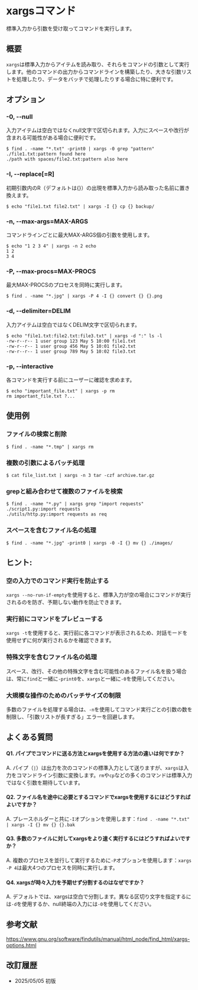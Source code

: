 # xargsコマンド

標準入力から引数を受け取ってコマンドを実行します。

## 概要

`xargs`は標準入力からアイテムを読み取り、それらをコマンドの引数として実行します。他のコマンドの出力からコマンドラインを構築したり、大きな引数リストを処理したり、データをバッチで処理したりする場合に特に便利です。

## オプション

### **-0, --null**

入力アイテムは空白ではなくnull文字で区切られます。入力にスペースや改行が含まれる可能性がある場合に便利です。

```console
$ find . -name "*.txt" -print0 | xargs -0 grep "pattern"
./file1.txt:pattern found here
./path with spaces/file2.txt:pattern also here
```

### **-I, --replace[=R]**

初期引数内のR（デフォルトは{}）の出現を標準入力から読み取った名前に置き換えます。

```console
$ echo "file1.txt file2.txt" | xargs -I {} cp {} backup/
```

### **-n, --max-args=MAX-ARGS**

コマンドラインごとに最大MAX-ARGS個の引数を使用します。

```console
$ echo "1 2 3 4" | xargs -n 2 echo
1 2
3 4
```

### **-P, --max-procs=MAX-PROCS**

最大MAX-PROCSのプロセスを同時に実行します。

```console
$ find . -name "*.jpg" | xargs -P 4 -I {} convert {} {}.png
```

### **-d, --delimiter=DELIM**

入力アイテムは空白ではなくDELIM文字で区切られます。

```console
$ echo "file1.txt:file2.txt:file3.txt" | xargs -d ":" ls -l
-rw-r--r-- 1 user group 123 May 5 10:00 file1.txt
-rw-r--r-- 1 user group 456 May 5 10:01 file2.txt
-rw-r--r-- 1 user group 789 May 5 10:02 file3.txt
```

### **-p, --interactive**

各コマンドを実行する前にユーザーに確認を求めます。

```console
$ echo "important_file.txt" | xargs -p rm
rm important_file.txt ?...
```

## 使用例

### ファイルの検索と削除

```console
$ find . -name "*.tmp" | xargs rm
```

### 複数の引数によるバッチ処理

```console
$ cat file_list.txt | xargs -n 3 tar -czf archive.tar.gz
```

### grepと組み合わせて複数のファイルを検索

```console
$ find . -name "*.py" | xargs grep "import requests"
./script1.py:import requests
./utils/http.py:import requests as req
```

### スペースを含むファイル名の処理

```console
$ find . -name "*.jpg" -print0 | xargs -0 -I {} mv {} ./images/
```

## ヒント:

### 空の入力でのコマンド実行を防止する

`xargs --no-run-if-empty`を使用すると、標準入力が空の場合にコマンドが実行されるのを防ぎ、予期しない動作を防止できます。

### 実行前にコマンドをプレビューする

`xargs -t`を使用すると、実行前に各コマンドが表示されるため、対話モードを使用せずに何が実行されるかを確認できます。

### 特殊文字を含むファイル名の処理

スペース、改行、その他の特殊文字を含む可能性のあるファイル名を扱う場合は、常に`find`と一緒に`-print0`を、`xargs`と一緒に`-0`を使用してください。

### 大規模な操作のためのバッチサイズの制限

多数のファイルを処理する場合は、`-n`を使用してコマンド実行ごとの引数の数を制限し、「引数リストが長すぎる」エラーを回避します。

## よくある質問

#### Q1. パイプでコマンドに送る方法とxargsを使用する方法の違いは何ですか？
A. パイプ（`|`）は出力を次のコマンドの標準入力として送りますが、`xargs`は入力をコマンドライン引数に変換します。`rm`や`cp`などの多くのコマンドは標準入力ではなく引数を期待しています。

#### Q2. ファイル名を途中に必要とするコマンドでxargsを使用するにはどうすればよいですか？
A. プレースホルダーと共に`-I`オプションを使用します：`find . -name "*.txt" | xargs -I {} mv {} {}.bak`

#### Q3. 多数のファイルに対してxargsをより速く実行するにはどうすればよいですか？
A. 複数のプロセスを並行して実行するために`-P`オプションを使用します：`xargs -P 4`は最大4つのプロセスを同時に実行します。

#### Q4. xargsが時々入力を予期せず分割するのはなぜですか？
A. デフォルトでは、xargsは空白で分割します。異なる区切り文字を指定するには`-d`を使用するか、null終端の入力には`-0`を使用してください。

## 参考文献

https://www.gnu.org/software/findutils/manual/html_node/find_html/xargs-options.html

## 改訂履歴

- 2025/05/05 初版